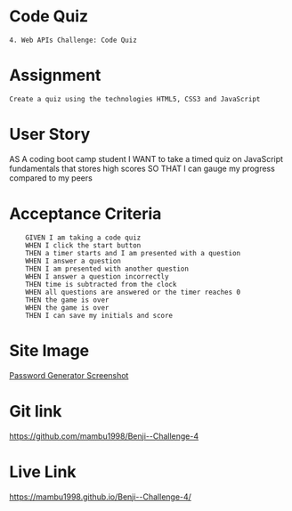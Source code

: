 # Code Quiz

    4. Web APIs Challenge: Code Quiz

# Assignment

    Create a quiz using the technologies HTML5, CSS3 and JavaScript

# User Story

AS A coding boot camp student
I WANT to take a timed quiz on JavaScript fundamentals that stores high scores
SO THAT I can gauge my progress compared to my peers

# Acceptance Criteria

        GIVEN I am taking a code quiz
        WHEN I click the start button
        THEN a timer starts and I am presented with a question
        WHEN I answer a question
        THEN I am presented with another question
        WHEN I answer a question incorrectly
        THEN time is subtracted from the clock
        WHEN all questions are answered or the timer reaches 0
        THEN the game is over
        WHEN the game is over
        THEN I can save my initials and score

# Site Image

[Password Generator Screenshot](./MainSS.png)

# Git link

https://github.com/mambu1998/Benji--Challenge-4

# Live Link

https://mambu1998.github.io/Benji--Challenge-4/
